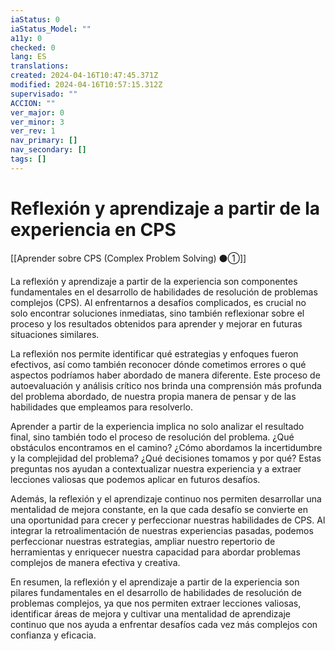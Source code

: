 ```yaml
---
iaStatus: 0
iaStatus_Model: ""
a11y: 0
checked: 0
lang: ES
translations: 
created: 2024-04-16T10:47:45.371Z
modified: 2024-04-16T10:57:15.312Z
supervisado: ""
ACCION: ""
ver_major: 0
ver_minor: 3
ver_rev: 1
nav_primary: []
nav_secondary: []
tags: []
---
```

# Reflexión y aprendizaje a partir de la experiencia en CPS

[[Aprender sobre CPS (Complex Problem Solving) ⚫①]]

La reflexión y aprendizaje a partir de la experiencia son componentes fundamentales en el desarrollo de habilidades de resolución de problemas complejos (CPS). Al enfrentarnos a desafíos complicados, es crucial no solo encontrar soluciones inmediatas, sino también reflexionar sobre el proceso y los resultados obtenidos para aprender y mejorar en futuras situaciones similares.

La reflexión nos permite identificar qué estrategias y enfoques fueron efectivos, así como también reconocer dónde cometimos errores o qué aspectos podríamos haber abordado de manera diferente. Este proceso de autoevaluación y análisis crítico nos brinda una comprensión más profunda del problema abordado, de nuestra propia manera de pensar y de las habilidades que empleamos para resolverlo.

Aprender a partir de la experiencia implica no solo analizar el resultado final, sino también todo el proceso de resolución del problema. ¿Qué obstáculos encontramos en el camino? ¿Cómo abordamos la incertidumbre y la complejidad del problema? ¿Qué decisiones tomamos y por qué? Estas preguntas nos ayudan a contextualizar nuestra experiencia y a extraer lecciones valiosas que podemos aplicar en futuros desafíos.

Además, la reflexión y el aprendizaje continuo nos permiten desarrollar una mentalidad de mejora constante, en la que cada desafío se convierte en una oportunidad para crecer y perfeccionar nuestras habilidades de CPS. Al integrar la retroalimentación de nuestras experiencias pasadas, podemos perfeccionar nuestras estrategias, ampliar nuestro repertorio de herramientas y enriquecer nuestra capacidad para abordar problemas complejos de manera efectiva y creativa.

En resumen, la reflexión y el aprendizaje a partir de la experiencia son pilares fundamentales en el desarrollo de habilidades de resolución de problemas complejos, ya que nos permiten extraer lecciones valiosas, identificar áreas de mejora y cultivar una mentalidad de aprendizaje continuo que nos ayuda a enfrentar desafíos cada vez más complejos con confianza y eficacia.
